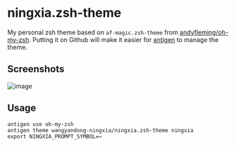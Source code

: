 # ningxia.zsh-theme
My personal zsh theme based on ```af-magic.zsh-theme``` from [andyfleming/oh-my-zsh](https://github.com/andyfleming/oh-my-zsh). Putting it on Github will make it easier for [antigen](https://github.com/zsh-users/antigen) to manage the theme.


## Screenshots

![image](Screenshots/Screenshot.png)

## Usage
	
	antigen use oh-my-zsh
	antigen theme wangyandong-ningxia/ningxia.zsh-theme ningxia
	export NINGXIA_PROMPT_SYMBOL=⌁
